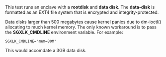This test runs an enclave with a **rootdisk** and **data disk**. The
**data-disk** is formatted as an EXT4 file system that is encrypted and
integrity-protected.

Data disks larger than 500 megabytes cause kernel panics due to dm-ioctl()
allocating to much kernel memory. The only known workaround is to pass the
**SGXLK_CMDLINE** environment variable. For example:

```
SGXLK_CMDLINE="mem=80M"
```

This would accomdate a 3GB data disk.
